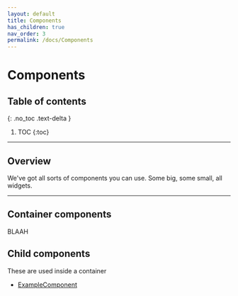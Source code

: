 ```yaml
---
layout: default
title: Components
has_children: true
nav_order: 3
permalink: /docs/Components
---
```


# Components

## Table of contents
{: .no_toc .text-delta }

1. TOC
{:toc}

---

## Overview

We've got all sorts of components you can use. Some big, some small, all widgets.

---

## Container components

BLAAH


## Child components

These are used inside a container

- [ExampleComponent](https://pages.github.ibm.com/Watson-Discovery/disco-widgets/storybook/?path=/story/examplecomponent--default)

